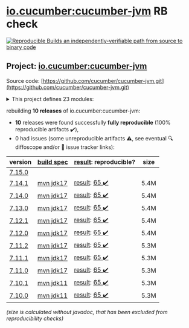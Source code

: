 [io.cucumber:cucumber-jvm](https://central.sonatype.com/artifact/io.cucumber/cucumber-jvm/versions) RB check
=======

[![Reproducible Builds](https://reproducible-builds.org/images/logos/rb.svg) an independently-verifiable path from source to binary code](https://reproducible-builds.org/)

## Project: [io.cucumber:cucumber-jvm](https://central.sonatype.com/artifact/io.cucumber/cucumber-jvm/versions)

Source code: [https://github.com/cucumber/cucumber-jvm.git](https://github.com/cucumber/cucumber-jvm.git)

<details><summary>This project defines 23 modules:</summary>

* [io.cucumber:cucumber-archetype](https://central.sonatype.com/artifact/io.cucumber/cucumber-archetype/7.14.1)
* [io.cucumber:cucumber-bom](https://central.sonatype.com/artifact/io.cucumber/cucumber-bom/7.14.1)
* [io.cucumber:cucumber-cdi2](https://central.sonatype.com/artifact/io.cucumber/cucumber-cdi2/7.14.1)
* [io.cucumber:cucumber-core](https://central.sonatype.com/artifact/io.cucumber/cucumber-core/7.14.1)
* [io.cucumber:cucumber-deltaspike](https://central.sonatype.com/artifact/io.cucumber/cucumber-deltaspike/7.14.1)
* [io.cucumber:cucumber-gherkin](https://central.sonatype.com/artifact/io.cucumber/cucumber-gherkin/7.14.1)
* [io.cucumber:cucumber-gherkin-messages](https://central.sonatype.com/artifact/io.cucumber/cucumber-gherkin-messages/7.14.1)
* [io.cucumber:cucumber-guice](https://central.sonatype.com/artifact/io.cucumber/cucumber-guice/7.14.1)
* [io.cucumber:cucumber-jakarta-cdi](https://central.sonatype.com/artifact/io.cucumber/cucumber-jakarta-cdi/7.14.1)
* [io.cucumber:cucumber-jakarta-openejb](https://central.sonatype.com/artifact/io.cucumber/cucumber-jakarta-openejb/7.14.1)
* [io.cucumber:cucumber-java](https://central.sonatype.com/artifact/io.cucumber/cucumber-java/7.14.1)
* [io.cucumber:cucumber-java8](https://central.sonatype.com/artifact/io.cucumber/cucumber-java8/7.14.1)
* [io.cucumber:cucumber-junit](https://central.sonatype.com/artifact/io.cucumber/cucumber-junit/7.14.1)
* [io.cucumber:cucumber-junit-platform-engine](https://central.sonatype.com/artifact/io.cucumber/cucumber-junit-platform-engine/7.14.1)
* [io.cucumber:cucumber-jvm](https://central.sonatype.com/artifact/io.cucumber/cucumber-jvm/7.14.1)
* [io.cucumber:cucumber-openejb](https://central.sonatype.com/artifact/io.cucumber/cucumber-openejb/7.14.1)
* [io.cucumber:cucumber-picocontainer](https://central.sonatype.com/artifact/io.cucumber/cucumber-picocontainer/7.14.1)
* [io.cucumber:cucumber-plugin](https://central.sonatype.com/artifact/io.cucumber/cucumber-plugin/7.14.1)
* [io.cucumber:cucumber-spring](https://central.sonatype.com/artifact/io.cucumber/cucumber-spring/7.14.1)
* [io.cucumber:cucumber-testng](https://central.sonatype.com/artifact/io.cucumber/cucumber-testng/7.14.1)
* [io.cucumber:datatable](https://central.sonatype.com/artifact/io.cucumber/datatable/7.14.1)
* [io.cucumber:datatable-matchers](https://central.sonatype.com/artifact/io.cucumber/datatable-matchers/7.14.1)
* [io.cucumber:docstring](https://central.sonatype.com/artifact/io.cucumber/docstring/7.14.1)
</details>

rebuilding **10 releases** of io.cucumber:cucumber-jvm:
- **10** releases were found successfully **fully reproducible** (100% reproducible artifacts :heavy_check_mark:),
- 0 had issues (some unreproducible artifacts :warning:, see eventual :mag: diffoscope and/or :memo: issue tracker links):

| version | [build spec](/BUILDSPEC.md) | [result](https://reproducible-builds.org/docs/jvm/): reproducible? | size |
| -- | --------- | ------ | -- |
| [7.15.0](https://central.sonatype.com/artifact/io.cucumber/cucumber-jvm/7.15.0/pom) | | | |
| [7.14.1](https://central.sonatype.com/artifact/io.cucumber/cucumber-jvm/7.14.1/pom) | [mvn jdk17](cucumber-jvm-7.14.1.buildspec) | [result](cucumber-jvm-7.14.1.buildinfo): [65 :heavy_check_mark: ](cucumber-jvm-7.14.1.buildcompare) | 5.4M |
| [7.14.0](https://central.sonatype.com/artifact/io.cucumber/cucumber-jvm/7.14.0/pom) | [mvn jdk17](cucumber-jvm-7.14.0.buildspec) | [result](cucumber-jvm-7.14.0.buildinfo): [65 :heavy_check_mark: ](cucumber-jvm-7.14.0.buildcompare) | 5.4M |
| [7.13.0](https://central.sonatype.com/artifact/io.cucumber/cucumber-jvm/7.13.0/pom) | [mvn jdk17](cucumber-jvm-7.13.0.buildspec) | [result](cucumber-jvm-7.13.0.buildinfo): [65 :heavy_check_mark: ](cucumber-jvm-7.13.0.buildcompare) | 5.4M |
| [7.12.1](https://central.sonatype.com/artifact/io.cucumber/cucumber-jvm/7.12.1/pom) | [mvn jdk17](cucumber-jvm-7.12.1.buildspec) | [result](cucumber-jvm-7.12.1.buildinfo): [65 :heavy_check_mark: ](cucumber-jvm-7.12.1.buildcompare) | 5.4M |
| [7.12.0](https://central.sonatype.com/artifact/io.cucumber/cucumber-jvm/7.12.0/pom) | [mvn jdk17](cucumber-jvm-7.12.0.buildspec) | [result](cucumber-jvm-7.12.0.buildinfo): [65 :heavy_check_mark: ](cucumber-jvm-7.12.0.buildcompare) | 5.4M |
| [7.11.2](https://central.sonatype.com/artifact/io.cucumber/cucumber-jvm/7.11.2/pom) | [mvn jdk17](cucumber-jvm-7.11.2.buildspec) | [result](cucumber-jvm-7.11.2.buildinfo): [65 :heavy_check_mark: ](cucumber-jvm-7.11.2.buildcompare) | 5.3M |
| [7.11.1](https://central.sonatype.com/artifact/io.cucumber/cucumber-jvm/7.11.1/pom) | [mvn jdk17](cucumber-jvm-7.11.1.buildspec) | [result](cucumber-jvm-7.11.1.buildinfo): [65 :heavy_check_mark: ](cucumber-jvm-7.11.1.buildcompare) | 5.3M |
| [7.11.0](https://central.sonatype.com/artifact/io.cucumber/cucumber-jvm/7.11.0/pom) | [mvn jdk17](cucumber-jvm-7.11.0.buildspec) | [result](cucumber-jvm-7.11.0.buildinfo): [65 :heavy_check_mark: ](cucumber-jvm-7.11.0.buildcompare) | 5.3M |
| [7.10.1](https://central.sonatype.com/artifact/io.cucumber/cucumber-jvm/7.10.1/pom) | [mvn jdk11](cucumber-jvm-7.10.1.buildspec) | [result](cucumber-jvm-7.10.1.buildinfo): [65 :heavy_check_mark: ](cucumber-jvm-7.10.1.buildcompare) | 5.3M |
| [7.10.0](https://central.sonatype.com/artifact/io.cucumber/cucumber-jvm/7.10.0/pom) | [mvn jdk11](cucumber-jvm-7.10.0.buildspec) | [result](cucumber-jvm-7.10.0.buildinfo): [65 :heavy_check_mark: ](cucumber-jvm-7.10.0.buildcompare) | 5.3M |

<i>(size is calculated without javadoc, that has been excluded from reproducibility checks)</i>
